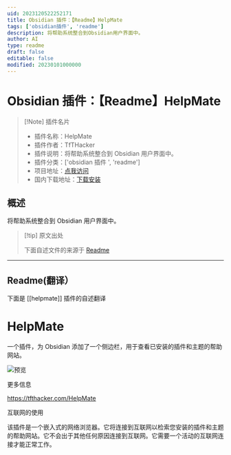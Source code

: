 ```yaml
---
uid: 2023120522252171
title: Obsidian 插件：【Readme】HelpMate
tags: ['obsidian插件', 'readme']
description: 将帮助系统整合到Obsidian用户界面中。
author: AI
type: readme
draft: false
editable: false
modified: 20230101000000
---
```


# Obsidian 插件：【Readme】HelpMate

> [!Note] 插件名片
> - 插件名称：HelpMate
> - 插件作者：TfTHacker
> - 插件说明：将帮助系统整合到 Obsidian 用户界面中。
> - 插件分类：['obsidian 插件 ', 'readme']
> - 项目地址：[点我访问](https://github.com/TfTHacker/obsidian42-HelpMate)
> - 国内下载地址：[下载安装](https://pkmer.cn/products/plugin/pluginMarket/?helpmate)

## 概述

将帮助系统整合到 Obsidian 用户界面中。

> [!tip] 原文出处
>
>下面自述文件的来源于 [Readme](https://ghproxy.net/https://raw.githubusercontent.com/TfTHacker/obsidian42-HelpMate/main/README.md)

---

## Readme(翻译）

下面是 [[helpmate]] 插件的自述翻译

# HelpMate

一个插件，为 Obsidian 添加了一个侧边栏，用于查看已安装的插件和主题的帮助网站。

![预览](preview.png)

更多信息

<https://tfthacker.com/HelpMate>

互联网的使用

该插件是一个嵌入式的网络浏览器。它将连接到互联网以检索您安装的插件和主题的帮助网站。它不会出于其他任何原因连接到互联网。它需要一个活动的互联网连接才能正常工作。
